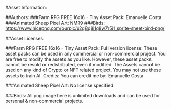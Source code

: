 #Asset Information:

  ##Authors:
      ###Farm RPG FREE 16x16 - Tiny Asset Pack: Emanuelle Costa
      ###Animated Sheep Pixel Art: NMR9
      ###Birds: https://www.nicepng.com/ourpic/u2q8q8i1q8w7r5i1_sprite-sheet-bird-png/

  ##Asset Licenses:

  ###Farm RPG FREE 16x16 - Tiny Asset Pack:
        Full version license:
            These asset packs can be used in any commercial or non-commercial project. You are free to modify the assets as you like. 
            However, these asset packs cannot be resold or redistributed, even if modified. 
            The Assets cannot be used on any kind of Crypto or NFT related project.
            You may not use these assets to train AI.
            Credits: You can credit me by: Emanuelle Costa
  
  ###Animated Sheep Pixel Art:
        No license specified
  
  ###Birds:
        All png image here is unlimited downloads and can be used for personal & non-commercial projects.
